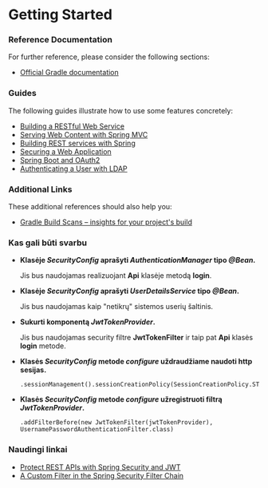 # Getting Started

### Reference Documentation
For further reference, please consider the following sections:

* [Official Gradle documentation](https://docs.gradle.org)

### Guides
The following guides illustrate how to use some features concretely:

* [Building a RESTful Web Service](https://spring.io/guides/gs/rest-service/)
* [Serving Web Content with Spring MVC](https://spring.io/guides/gs/serving-web-content/)
* [Building REST services with Spring](https://spring.io/guides/tutorials/bookmarks/)
* [Securing a Web Application](https://spring.io/guides/gs/securing-web/)
* [Spring Boot and OAuth2](https://spring.io/guides/tutorials/spring-boot-oauth2/)
* [Authenticating a User with LDAP](https://spring.io/guides/gs/authenticating-ldap/)

### Additional Links
These additional references should also help you:

* [Gradle Build Scans – insights for your project's build](https://scans.gradle.com#gradle)


### Kas gali būti svarbu

- __Klasėje _SecurityConfig_ aprašyti _AuthenticationManager_ tipo _@Bean_.__ 

    Jis bus naudojamas realizuojant __Api__ klasėje metodą __login__. 
    
- __Klasėje _SecurityConfig_ aprašyti _UserDetailsService_ tipo _@Bean_.__ 
  
    Jis bus naudojamas kaip "netikrų" sistemos userių šaltinis. 
          
- __Sukurti komponentą _JwtTokenProvider_.__

    Jis bus naudojamas security filtre __JwtTokenFilter__ ir taip pat __Api__ klasės __login__ metode.

- __Klasės _SecurityConfig_ metode _configure_ uždraudžiame naudoti http sesijas.__
    ```
    .sessionManagement().sessionCreationPolicy(SessionCreationPolicy.STATELESS)
    ```

- __Klasės _SecurityConfig_ metode _configure_ užregistruoti filtrą _JwtTokenProvider_.__
    ```
    .addFilterBefore(new JwtTokenFilter(jwtTokenProvider), UsernamePasswordAuthenticationFilter.class)
    ```

### Naudingi linkai 

* [Protect REST APIs with Spring Security and JWT](https://medium.com/@hantsy/protect-rest-apis-with-spring-security-and-jwt-5fbc90305cc5)
* [A Custom Filter in the Spring Security Filter Chain](https://www.baeldung.com/spring-security-custom-filter)
